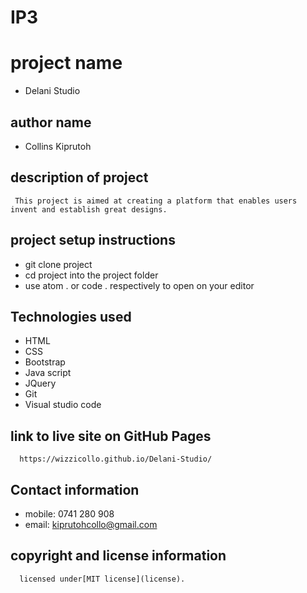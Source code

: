 # IP3

# project name
- Delani Studio

## author name
- Collins Kiprutoh

## description of project

     This project is aimed at creating a platform that enables users invent and establish great designs.

## project setup instructions

   - git clone project 
   - cd project into the project folder
   - use atom . or code . respectively to open on your editor

## Technologies used
   - HTML
   - CSS
   - Bootstrap
   - Java script
   - JQuery
   - Git
   - Visual studio code

## link to live site on GitHub Pages
      https://wizzicollo.github.io/Delani-Studio/

## Contact information
   - mobile: 0741 280 908
   - email: kiprutohcollo@gmail.com

## copyright and license information
      licensed under[MIT license](license).